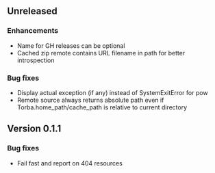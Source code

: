 ## Unreleased

### Enhancements

* Name for GH releases can be optional
* Cached zip remote contains URL filename in path for better introspection

### Bug fixes

* Display actual exception (if any) instead of SystemExitError for pow
* Remote source always returns absolute path even if Torba.home_path/cache_path
  is relative to current directory

## Version 0.1.1

### Bug fixes

* Fail fast and report on 404 resources
